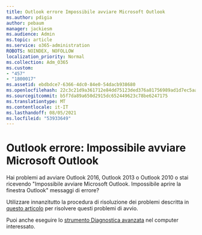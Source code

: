 ```yaml
---
title: Outlook errore Impossibile avviare Microsoft Outlook
ms.author: pdigia
author: pebaum
manager: jackiesm
ms.audience: Admin
ms.topic: article
ms.service: o365-administration
ROBOTS: NOINDEX, NOFOLLOW
localization_priority: Normal
ms.collection: Adm_O365
ms.custom:
- "457"
- "1800017"
ms.assetid: ebdbdce7-6366-4dc0-84e0-54dacb938680
ms.openlocfilehash: 22c3c21d9a361712e84dd75123ded376a81756989ad1d7ec5aa573e0046c04b8
ms.sourcegitcommit: b5f7da89a650d2915dc652449623c78be6247175
ms.translationtype: MT
ms.contentlocale: it-IT
ms.lasthandoff: 08/05/2021
ms.locfileid: "53933649"
---
```

# <a name="outlook-error-cannot-start-microsoft-outlook"></a>Outlook errore: Impossibile avviare Microsoft Outlook

Hai problemi ad avviare Outlook 2016, Outlook 2013 o Outlook 2010 o stai ricevendo "Impossibile avviare Microsoft Outlook. Impossibile aprire la finestra Outlook" messaggi di errore?
  
Utilizzare innanzitutto la procedura di risoluzione dei problemi descritta in [questo articolo](https://support.office.com/article/I-can-t-start-Microsoft-Outlook-2016-2013-or-2010-or-receive-the-error-Cannot-start-Microsoft-Office-Outlook-Cannot-open-the-Outlook-Window-d1f69da6-b333-4650-97bf-4d77bd7abb85) per risolvere questi problemi di avvio. 
  
Puoi anche eseguire lo [strumento Diagnostica avanzata](https://aka.ms/SaRA-OutlookAdvDiagnostics) nel computer interessato.